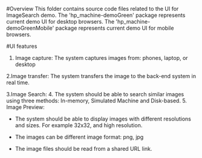 #Overview 
This folder contains source code files related to the UI for ImageSearch demo.
The 'hp_machine-demoGreen' package represents current demo UI for desktop browsers.
The 'hp_machine-demoGreenMobile' package represents current demo UI for mobile browsers.

#UI features
1. Image capture: The system captures images from: phones, laptop, or desktop

2.Image transfer: The system transfers the image to the back-end system in real time.

3.Image Search:
4. The system should be able to search similar images using three methods: In-memory, Simulated Machine and Disk-based. 
5. Image Preview:
-	The system should be able to display images with different resolutions and sizes. For example 32x32, and high resolution.

-	The images can be different image format: png, jpg

-	The image files should be read from a shared URL link. 
